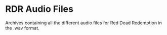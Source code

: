 # RDR Audio Files
Archives containing all the different audio files for Red Dead Redemption in the .wav format.
